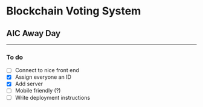 # Blockchain Voting System
## AIC Away Day
---
### To do

- [ ] Connect to nice front end
- [x] Assign everyone an ID
- [x] Add server
- [ ] Mobile friendly (?)
- [ ] Write deployment instructions
